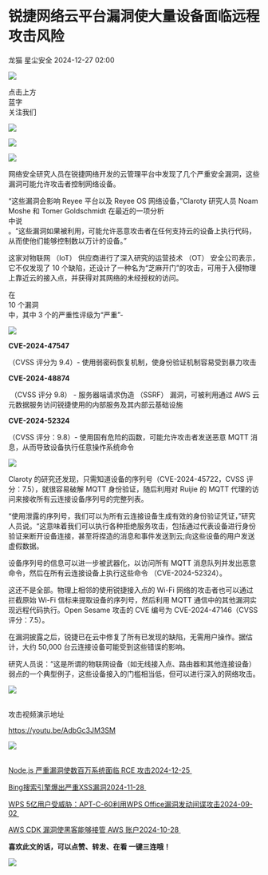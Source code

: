 #  锐捷网络云平台漏洞使大量设备面临远程攻击风险   
龙猫  星尘安全   2024-12-27 02:00  
  
![](https://mmbiz.qpic.cn/sz_mmbiz_png/qTcIBaTRMWdjcGWCVUAKtpd05lBUJo0eJ4bg9ujlbhoFeMUcSBFia6tzfs0GPK3RRcLC8vysusEFvqicJ0VGicMtA/640 "")  
  
点击上方  
蓝字  
关注我们  
  
![](https://mmbiz.qpic.cn/mmbiz_png/ibV6vqVQpnKD9eLpCQAf69UFrxu8NdzsuFfBDKuKia0X9xJm2mFicP6xnfvpUSafPWB448zx1apYe9Tt76TgsJ12Q/640 "")  
  
  
![](https://mmbiz.qpic.cn/sz_mmbiz_png/JmssGpneVHK2aNAIsS7yQ1icFsQMnHqJhsY5gGWBhGwlDF4mVgbdT6WG0ialZ1GdFOYblVeBCAQzTQhYbBFS7Wog/640 "")  
  
  
![](https://mmbiz.qpic.cn/sz_mmbiz_png/jDxr6RVaB7t79KJvDvhzgybialkIf6ficsQFtcrcz24YfY3s4jsaV0jszMHib6RdIgssRa0ka1fbPN4WOow8SyUbQ/640?wx_fmt=png&from=appmsg "")  
  
网络安全研究人员在锐捷网络开发的云管理平台中发现了几个严重安全漏洞，这些漏洞可能允许攻击者控制网络设备。  
  
“这些漏洞会影响 Reyee 平台以及 Reyee OS 网络设备，”Claroty 研究人员 Noam Moshe 和 Tomer Goldschmidt 在最近的一项分析  
中说  
。“这些漏洞如果被利用，可能允许恶意攻击者在任何支持云的设备上执行代码，从而使他们能够控制数以万计的设备。”  
  
这家对物联网 （IoT） 供应商进行了深入研究的运营技术 （OT） 安全公司表示，它不仅发现了 10 个缺陷，还设计了一种名为“芝麻开门”的攻击，可用于入侵物理上靠近云的接入点，并获得对其网络的未经授权的访问。  
  
在   
10 个漏洞  
中，其中 3 个的严重性评级为“严重”-  
  
![](https://mmbiz.qpic.cn/mmbiz_png/XUVHsLAnCiafbNPpza417U8rdne5tbVd9KQrpXMgerhxuOdxpe1NTP8ibibYicvsWVonDKMgNJ2GkXkuQ6ajkzBDSw/640?from=appmsg "")  
  
**CVE-2024-47547**  
  
（CVSS 评分为 9.4）- 使用弱密码恢复机制，使身份验证机制容易受到暴力攻击  
  
**CVE-2024-48874**  
  
 （CVSS 评分 9.8） - 服务器端请求伪造 （SSRF） 漏洞，可被利用通过 AWS 云元数据服务访问锐捷使用的内部服务及其内部云基础设施  
  
**CVE-2024-52324**  
  
（CVSS 评分：9.8）- 使用固有危险的函数，可能允许攻击者发送恶意 MQTT 消息，从而导致设备执行任意操作系统命令  
  
![](https://mmbiz.qpic.cn/mmbiz_png/QRNCxNSF1Ek3FfftEd3BO1pdbPC6odcYIbbKlyfHJkUo0scyyzibZIeN8l44S6lAOpHAddQsic1qczYERFrUGCPw/640?from=appmsg "")  
  
  
Claroty 的研究还发现，只需知道设备的序列号（CVE-2024-45722，CVSS 评分：7.5），就很容易破解 MQTT 身份验证，随后利用对 Ruijie 的 MQTT 代理的访问来接收所有云连接设备序列号的完整列表。  
  
“使用泄露的序列号，我们可以为所有云连接设备生成有效的身份验证凭证，”研究人员说。“这意味着我们可以执行各种拒绝服务攻击，包括通过代表设备进行身份验证来断开设备连接，甚至将捏造的消息和事件发送到云;向这些设备的用户发送虚假数据。  
  
设备序列号的信息可以进一步被武器化，以访问所有 MQTT 消息队列并发出恶意命令，然后在所有云连接设备上执行这些命令 （CVE-2024-52324）。  
  
这还不是全部。物理上相邻的使用锐捷接入点的 Wi-Fi 网络的攻击者也可以通过拦截原始 Wi-Fi 信标来提取设备的序列号，然后利用 MQTT 通信中的其他漏洞实现远程代码执行。Open Sesame 攻击的 CVE 编号为 CVE-2024-47146（CVSS 评分：7.5）。  
  
在漏洞披露之后，锐捷已在云中修复了所有已发现的缺陷，无需用户操作。据估计，大约 50,000 台云连接设备可能受到这些错误的影响。  
  
研究人员说：“这是所谓的物联网设备（如无线接入点、路由器和其他连接设备）弱点的一个典型例子，这些设备接入的门槛相当低，但可以进行深入的网络攻击。  
  
![](https://mmbiz.qpic.cn/sz_mmbiz_gif/jDxr6RVaB7t79KJvDvhzgybialkIf6ficsxU2abzV8Ucce9ib74XAszbR0Ww9IJk2BYZIvoXq2BmVkIpNiaFyVfSXQ/640?wx_fmt=gif&from=appmsg "")  
   
  
攻击视频演示地址  
  
https://youtu.be/AdbGc3JM3SM  
  
![](https://mmbiz.qpic.cn/sz_mmbiz_gif/jDxr6RVaB7t79KJvDvhzgybialkIf6ficsxU2abzV8Ucce9ib74XAszbR0Ww9IJk2BYZIvoXq2BmVkIpNiaFyVfSXQ/640?wx_fmt=gif&from=appmsg "")  
   
  
[Node.js 严重漏洞使数百万系统面临 RCE 攻击2024-12-25 ](https://mp.weixin.qq.com/s?__biz=Mzg3NTY0MjIwNg==&mid=2247485277&idx=1&sn=d9ca6d53bc55584c08aa60bc0c805df1&scene=21#wechat_redirect)  
  
  
[Bing搜索引擎爆出严重XSS漏洞2024-11-28 ](https://mp.weixin.qq.com/s?__biz=Mzg3NTY0MjIwNg==&mid=2247484954&idx=1&sn=10bb386657c8c1482377a8a4c8c31464&scene=21#wechat_redirect)  
  
  
[WPS 5亿用户受威胁：APT-C-60利用WPS Office漏洞发动间谍攻击2024-09-02 ](https://mp.weixin.qq.com/s?__biz=Mzg3NTY0MjIwNg==&mid=2247484647&idx=1&sn=5094f72405ccfb7c35158af0de757fd2&scene=21#wechat_redirect)  
  
  
[AWS CDK 漏洞使黑客能够接管 AWS 账户2024-10-28 ](https://mp.weixin.qq.com/s?__biz=Mzg3NTY0MjIwNg==&mid=2247484832&idx=1&sn=e71be242b7fa234dea44605c7fd7a68b&scene=21#wechat_redirect)  
  
  
**喜欢此文的话，可以点赞、转发、在看 一键三连哦！**  
  
![](https://mmbiz.qpic.cn/sz_mmbiz_png/jDxr6RVaB7vglcuxSMkmalibicmpOSAop2ebtW81WD17lIoywzweqOrtD2C7MiaU003Cdo8F8ZpWTqvY50VeDja9w/640?wx_fmt=png&from=appmsg "")  
  
  
  
  
